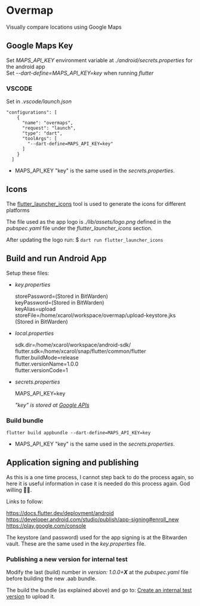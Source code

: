 # Overmap

Visually compare locations using Google Maps

## Google Maps Key

Set _MAPS_API_KEY_ environment variable at _./android/secrets.properties_  for the android app  
Set _--dart-define=MAPS_API_KEY=key_ when running _flutter_

### VSCODE

Set in _.vscode/launch.json_

    "configurations": [
        {
          "name": "overmaps",
          "request": "launch",
          "type": "dart",
          "toolArgs": [
            "--dart-define=MAPS_API_KEY=key"
          ]
        }
      ]

- MAPS_API_KEY "key" is the same used in the _secrets.properties_.  

## Icons

The [flutter_launcher_icons](https://pub.dev/packages/flutter_launcher_icons) tool is used to generate the icons for different platforms  

The file used as the app logo is _./lib/assets/logo.png_  defined in the _pubspec.yaml_ file under the _flutter_launcher_icons_ section.  

After updating the logo run:  $ `dart run flutter_launcher_icons`

## Build and run Android App

Setup these files:  

- _key.properties_

    storePassword=(Stored in BitWarden)  
    keyPassword=(Stored in BitWarden)  
    keyAlias=upload  
    storeFile=/home/xcarol/workspace/overmap/upload-keystore.jks (Stored in BitWarden)  

- _local.properties_

    sdk.dir=/home/xcarol/workspace/android-sdk/  
    flutter.sdk=/home/xcarol/snap/flutter/common/flutter  
    flutter.buildMode=release  
    flutter.versionName=1.0.0  
    flutter.versionCode=1  

- _secrets.properties_

    MAPS_API_KEY=key  

    _"key" is stored at [Google APIs](https://console.cloud.google.com/apis/credentials/key/266?project=overmap-1503847389383)_

### Build bundle

`flutter build appbundle --dart-define=MAPS_API_KEY=key`

- MAPS_API_KEY "key" is the same used in the _secrets.properties_.  

## Application signing and publishing

As this is a one time process, I cannot step back to do the process again, so here it is useful information in case it is needed do this process again. God willing 🤞😅.  

Links to follow:  

<https://docs.flutter.dev/deployment/android>  
<https://developer.android.com/studio/publish/app-signing#enroll_new>  
<https://play.google.com/console>  

The keystore (and password) used for the app signing is at the Bitwarden vault. These are the same used in the _key.properties_ file.  

### Publishing a new version for internal test

Modify the last (build) number in _version: 1.0.0+**X**_ at the _pubspec.yaml_ file before building the new .aab bundle.

The build the bundle (as explained above) and go to: [Create an internal test version](https://play.google.com/console/u/0/developers/5602401961225582177/app/4974106073607129188/tracks/4701415689677472096/releases/7/prepare) to upload it.
